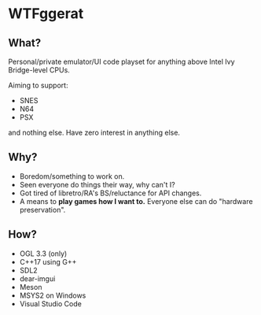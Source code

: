 # WTFggerat

## What?

Personal/private emulator/UI code playset for anything above Intel Ivy Bridge-level CPUs.

Aiming to support:
* SNES
* N64
* PSX

and nothing else. Have zero interest in anything else.

## Why?

* Boredom/something to work on.
* Seen everyone do things their way, why can't I?
* Got tired of libretro/RA's BS/reluctance for API changes.
* A means to **play games how I want to.** Everyone else can do "hardware preservation".

## How?

* OGL 3.3 (only)
* C++17 using G++
* SDL2
* dear-imgui
* Meson
* MSYS2 on Windows
* Visual Studio Code
